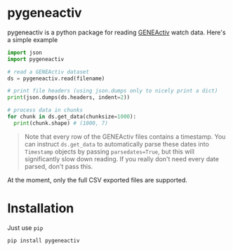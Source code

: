 pygeneactiv
===========
pygeneactiv is a python package for reading [GENEActiv](https://www.activinsights.com/products/geneactiv/) 
watch data. Here's a simple example

```python
import json
import pygeneactiv

# read a GENEActiv dataset
ds = pygeneactiv.read(filename)

# print file headers (using json.dumps only to nicely print a dict)
print(json.dumps(ds.headers, indent=2))

# process data in chunks
for chunk in ds.get_data(chunksize=1000):
  print(chunk.shape) # (1000, 7)
```

> Note that every row of the GENEActiv files contains a timestamp. You can 
> instruct `ds.get_data` to automatically parse these dates into `Timestamp` 
> objects by passing `parsedates=True`, but this will significantly slow down 
> reading. If you really don't need every date parsed, don't pass this.

At the moment, only the full CSV exported files are supported.

# Installation
Just use `pip`

```bash
pip install pygeneactiv 
```

